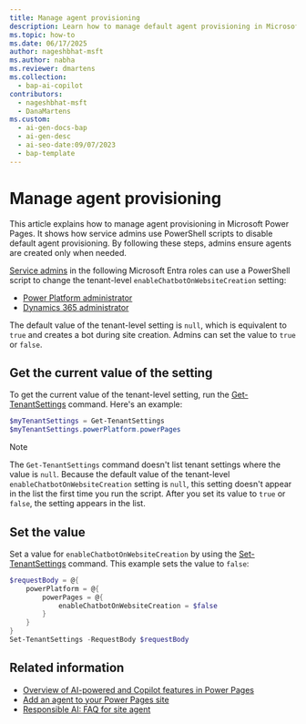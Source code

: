 ```yaml
---
title: Manage agent provisioning
description: Learn how to manage default agent provisioning in Microsoft Power Pages by using PowerShell scripts.
ms.topic: how-to
ms.date: 06/17/2025
author: nageshbhat-msft
ms.author: nabha
ms.reviewer: dmartens
ms.collection: 
  - bap-ai-copilot
contributors:
  - nageshbhat-msft
  - DanaMartens
ms.custom:
  - ai-gen-docs-bap
  - ai-gen-desc
  - ai-seo-date:09/07/2023
  - bap-template
---
```


# Manage agent provisioning

This article explains how to manage agent provisioning in Microsoft Power Pages. It shows how service admins use PowerShell scripts to disable default agent provisioning. By following these steps, admins ensure agents are created only when needed.

[Service admins](/power-platform/admin/use-service-admin-role-manage-tenant) in the following Microsoft Entra roles can use a PowerShell script to change the tenant-level `enableChatbotOnWebsiteCreation` setting:

- [Power Platform administrator](/power-platform/admin/use-service-admin-role-manage-tenant#power-platform-administrator)
- [Dynamics 365 administrator](/power-platform/admin/use-service-admin-role-manage-tenant#dynamics-365-administrator)

The default value of the tenant-level setting is `null`, which is equivalent to `true` and creates a bot during site creation. Admins can set the value to `true` or `false`.

## Get the current value of the setting

To get the current value of the tenant-level setting, run the [Get-TenantSettings](/powershell/module/microsoft.powerapps.administration.powershell/get-tenantsettings) command. Here's an example:

```powershell
$myTenantSettings = Get-TenantSettings
$myTenantSettings.powerPlatform.powerPages
```

> [!NOTE]
> The `Get-TenantSettings` command doesn't list tenant settings where the value is `null`. Because the default value of the tenant-level `enableChatbotOnWebsiteCreation` setting is `null`, this setting doesn't appear in the list the first time you run the script. After you set its value to `true` or `false`, the setting appears in the list.

## Set the value

Set a value for `enableChatbotOnWebsiteCreation` by using the [Set-TenantSettings](/powershell/module/microsoft.powerapps.administration.powershell/set-tenantsettings) command. This example sets the value to `false`:

```powershell
$requestBody = @{
    powerPlatform = @{
        powerPages = @{
            enableChatbotOnWebsiteCreation = $false
        }
    }
}
Set-TenantSettings -RequestBody $requestBody
```

## Related information

- [Overview of AI-powered and Copilot features in Power Pages](../configure/ai-copilot-overview.md)
- [Add an agent to your Power Pages site](../getting-started/enable-chatbot.md)
- [Responsible AI: FAQ for site agent](../faqs-chatbot.md)
